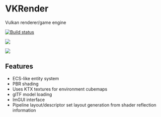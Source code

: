 # VKRender

Vulkan renderer/game engine

[![Build status](https://ci.appveyor.com/api/projects/status/iu63edk658bwjxms?svg=true)](https://ci.appveyor.com/project/felipeagc/vkrender)

![](https://user-images.githubusercontent.com/17355488/58376524-58bf9e00-7f43-11e9-83d3-1e7f7815c05a.png)

![](https://user-images.githubusercontent.com/17355488/56544503-14f40600-654b-11e9-9688-402e37b906c5.png)

## Features
- ECS-like entity system
- PBR shading
- Uses KTX textures for environment cubemaps
- glTF model loading
- ImGUI interface
- Pipeline layout/descriptor set layout generation from shader reflection information
